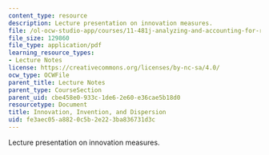 ```yaml
---
content_type: resource
description: Lecture presentation on innovation measures.
file: /ol-ocw-studio-app/courses/11-481j-analyzing-and-accounting-for-regional-economic-growth-spring-2009/fe3aec05a8820c5b2e223ba836731d3c_MIT11_481Js09_lec13.pdf
file_size: 129860
file_type: application/pdf
learning_resource_types:
- Lecture Notes
license: https://creativecommons.org/licenses/by-nc-sa/4.0/
ocw_type: OCWFile
parent_title: Lecture Notes
parent_type: CourseSection
parent_uid: cbe458e0-933c-1de6-2e60-e36cae5b18d0
resourcetype: Document
title: Innovation, Invention, and Dispersion
uid: fe3aec05-a882-0c5b-2e22-3ba836731d3c
---
```

Lecture presentation on innovation measures.